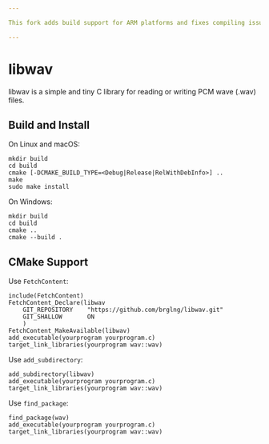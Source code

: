 ```yaml
---

This fork adds build support for ARM platforms and fixes compiling issues

---
```


# libwav

libwav is a simple and tiny C library for reading or writing PCM wave (.wav)
files.

## Build and Install

On Linux and macOS:

    mkdir build
    cd build
    cmake [-DCMAKE_BUILD_TYPE=<Debug|Release|RelWithDebInfo>] ..
    make
    sudo make install

On Windows:

    mkdir build
    cd build
    cmake ..
    cmake --build .

## CMake Support

Use `FetchContent`:

    include(FetchContent)
    FetchContent_Declare(libwav
        GIT_REPOSITORY    "https://github.com/brglng/libwav.git" 
        GIT_SHALLOW       ON
        )
    FetchContent_MakeAvailable(libwav)
    add_executable(yourprogram yourprogram.c)
    target_link_libraries(yourprogram wav::wav)

Use `add_subdirectory`:

    add_subdirectory(libwav)
    add_executable(yourprogram yourprogram.c)
    target_link_libraries(yourprogram wav::wav)

Use `find_package`:

    find_package(wav)
    add_executable(yourprogram yourprogram.c)
    target_link_libraries(yourprogram wav::wav)
